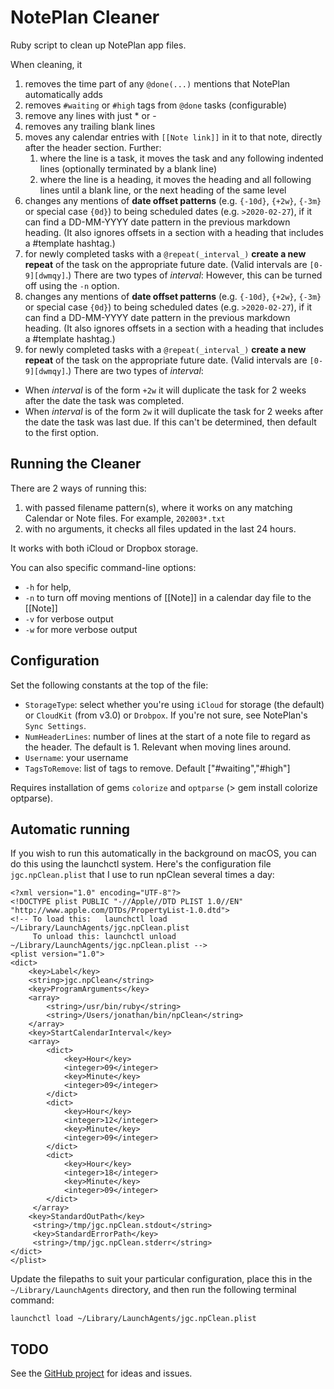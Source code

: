 # NotePlan Cleaner
Ruby script to clean up NotePlan app files.

When cleaning, it
1. removes the time part of any `@done(...)` mentions that NotePlan automatically adds
1. removes `#waiting` or `#high` tags from `@done` tasks (configurable)
1. remove any lines with just * or -
1. removes any trailing blank lines
1. moves any calendar entries with `[[Note link]]` in it to that note, directly after the header section. Further:
   1. where the line is a task, it moves the task and any following indented lines (optionally terminated by a blank line)
   2. where the line is a heading, it moves the heading and all following lines until a blank line, or the next heading of the same level
1. changes any mentions of **date offset patterns** (e.g. `{-10d}`, `{+2w}`, `{-3m}` or special case `{0d}`) to being scheduled dates (e.g. `>2020-02-27`), if it can find a DD-MM-YYYY date pattern in the previous markdown heading. (It also ignores offsets in a section with a heading that includes a #template hashtag.)
1. for newly completed tasks with a `@repeat(_interval_)` **create a new repeat** of the task on the appropriate future date. (Valid intervals are `[0-9][dwmqy]`.) There are two types of _interval_:
However, this can be turned off using the `-n` option.
2. changes any mentions of **date offset patterns** (e.g. `{-10d}`, `{+2w}`, `{-3m}` or special case `{0d}`) to being scheduled dates (e.g. `>2020-02-27`), if it can find a DD-MM-YYYY date pattern in the previous markdown heading. (It also ignores offsets in a section with a heading that includes a #template hashtag.)
3. for newly completed tasks with a `@repeat(_interval_)` **create a new repeat** of the task on the appropriate future date. (Valid intervals are `[0-9][dwmqy]`.) There are two types of _interval_:
  - When _interval_ is of the form `+2w` it will duplicate the task for 2 weeks after the date the task was completed.
   - When _interval_ is of the form `2w` it will duplicate the task for 2 weeks after the date the task was last due. If this can't be determined, then default to the first option.

## Running the Cleaner
There are 2 ways of running this:
1. with passed filename pattern(s), where it works on any matching Calendar or Note files. For example, `202003*.txt` 
2. with no arguments, it checks all files updated in the last 24 hours. 

It works with both iCloud or Dropbox storage.

You can also specific command-line options: 
- `-h` for help, 
- `-n` to turn off moving mentions of [[Note]] in a calendar day file to the [[Note]]
- `-v` for verbose output 
- `-w` for more verbose output

## Configuration
Set the following constants at the top of the file:
- `StorageType`: select whether you're using `iCloud` for storage (the default) or `CloudKit` (from v3.0) or `Drobpox`. If you're not sure, see NotePlan's `Sync Settings`.
- `NumHeaderLines`: number of lines at the start of a note file to regard as the header. The default is 1. Relevant when moving lines around.
- `Username`: your username
- `TagsToRemove`: list of tags to remove. Default ["#waiting","#high"]

Requires installation of gems `colorize` and  `optparse` (> gem install colorize optparse).

## Automatic running
If you wish to run this automatically in the background on macOS, you can do this using the launchctl system. Here's the configuration file `jgc.npClean.plist` that I use to run npClean several times a day:
```
<?xml version="1.0" encoding="UTF-8"?>
<!DOCTYPE plist PUBLIC "-//Apple//DTD PLIST 1.0//EN" "http://www.apple.com/DTDs/PropertyList-1.0.dtd">
<!-- To load this:   launchctl load ~/Library/LaunchAgents/jgc.npClean.plist
     To unload this: launchctl unload ~/Library/LaunchAgents/jgc.npClean.plist -->
<plist version="1.0">
<dict>
    <key>Label</key>
    <string>jgc.npClean</string>
    <key>ProgramArguments</key>
    <array>
        <string>/usr/bin/ruby</string>
        <string>/Users/jonathan/bin/npClean</string>
    </array>
    <key>StartCalendarInterval</key>
    <array>
        <dict>
            <key>Hour</key>
            <integer>09</integer>
            <key>Minute</key>
            <integer>09</integer>
        </dict>
        <dict>
            <key>Hour</key>
            <integer>12</integer>
            <key>Minute</key>
            <integer>09</integer>
        </dict>
        <dict>
            <key>Hour</key>
            <integer>18</integer>
            <key>Minute</key>
            <integer>09</integer>
        </dict>
     </array>
    <key>StandardOutPath</key>
     <string>/tmp/jgc.npClean.stdout</string>
     <key>StandardErrorPath</key>
     <string>/tmp/jgc.npClean.stderr</string>
</dict>
</plist>
```
Update the filepaths to suit your particular configuration, place this in the `~/Library/LaunchAgents` directory,  and then run the following terminal command:
```
launchctl load ~/Library/LaunchAgents/jgc.npClean.plist
```

## TODO
See the [GitHub project](https://github.com/jgclark/NotePlan-cleaner) for ideas and issues.
